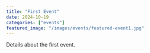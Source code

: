 ```yaml
---
title: "First Event"
date: 2024-10-19
categories: ["events"]
featured_image: "/images/events/featured-event1.jpg"
---
```

Details about the first event.
